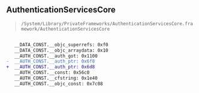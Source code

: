 ## AuthenticationServicesCore

> `/System/Library/PrivateFrameworks/AuthenticationServicesCore.framework/AuthenticationServicesCore`

```diff

   __DATA_CONST.__objc_superrefs: 0xf0
   __DATA_CONST.__objc_arraydata: 0x10
   __AUTH_CONST.__auth_got: 0x1100
-  __AUTH_CONST.__auth_ptr: 0x6f8
+  __AUTH_CONST.__auth_ptr: 0x6d8
   __AUTH_CONST.__const: 0x56c0
   __AUTH_CONST.__cfstring: 0x1e40
   __AUTH_CONST.__objc_const: 0x7c08

```
